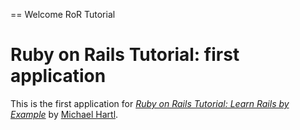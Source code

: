 == Welcome RoR Tutorial

# Ruby on Rails Tutorial: first application

This is the first application for
[*Ruby on Rails Tutorial: Learn Rails by Example*](http://railstutorial.org/) 
by [Michael Hartl](http://michaelhartl.com/).